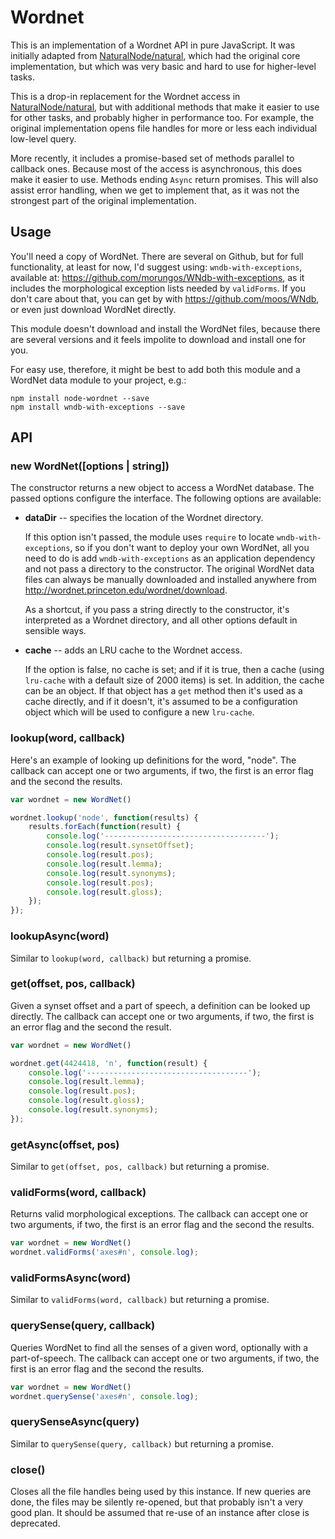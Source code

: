 Wordnet
=======

This is an implementation of a Wordnet API in pure JavaScript. It was initially
adapted from [NaturalNode/natural](https://github.com/NaturalNode/natural), which had the
original core implementation, but which was very basic and hard to use for higher-level
tasks.

This is a drop-in replacement for the Wordnet access in
[NaturalNode/natural](https://github.com/NaturalNode/natural), but with additional
methods that make it easier to use for other tasks, and probably higher in performance
too. For example, the original implementation opens file handles for more or less
each individual low-level query.

More recently, it includes a promise-based set of methods parallel to callback ones.
Because most of the access is asynchronous, this does make it easier to use. Methods
ending `Async` return promises. This will also assist error handling, when we get to
implement that, as it was not the strongest part of the original implementation.

Usage
-----

You'll need a copy of WordNet. There are several on Github, but for full functionality,
at least for now, I'd suggest using: `wndb-with-exceptions`, available at:
https://github.com/morungos/WNdb-with-exceptions, as it includes the morphological
exception lists needed by `validForms`. If you don't care about that, you can get
by with https://github.com/moos/WNdb, or even just download WordNet directly.

This module doesn't download and install the WordNet files, because there are
several versions and it feels impolite to download and install one for you.

For easy use, therefore, it might be best to add both this module and a WordNet
data module to your project, e.g.:

```
npm install node-wordnet --save
npm install wndb-with-exceptions --save
```

API
---

### new WordNet([options | string])

The constructor returns a new object to access a WordNet database. The passed
options configure the interface. The following options are available:

 *  __dataDir__ -- specifies the location of the Wordnet directory.

    If this option isn't passed, the module uses `require` to locate
    `wndb-with-exceptions`, so if you don't want to deploy your own WordNet, all you
    need to do is add `wndb-with-exceptions` as an application dependency and not
    pass a directory to the constructor.
    The original WordNet data files can always be manually downloaded and installed
    anywhere from http://wordnet.princeton.edu/wordnet/download.

    As a shortcut, if you pass a string directly to the constructor, it's interpreted
    as a Wordnet directory, and all other options default in sensible ways.

 *  __cache__ -- adds an LRU cache to the Wordnet access.

    If the option is false, no cache is set; and if it is true, then a cache (using
    `lru-cache` with a default size of 2000 items) is set. In addition, the cache can be
    an object. If that object has a `get` method then it's used as a cache directly, and
    if it doesn't, it's assumed to be a configuration object which will be used to
    configure a new `lru-cache`.


### lookup(word, callback)

Here's an example of looking up definitions for the word, "node". The callback
can accept one or two arguments, if two, the first is an error flag and the second
the results.

```javascript
var wordnet = new WordNet()

wordnet.lookup('node', function(results) {
    results.forEach(function(result) {
        console.log('------------------------------------');
        console.log(result.synsetOffset);
        console.log(result.pos);
        console.log(result.lemma);
        console.log(result.synonyms);
        console.log(result.pos);
        console.log(result.gloss);
    });
});
```

### lookupAsync(word)

Similar to `lookup(word, callback)` but returning a promise.

### get(offset, pos, callback)

Given a synset offset and a part of speech, a definition can be looked up directly. The callback
can accept one or two arguments, if two, the first is an error flag and the second
the result.

```javascript
var wordnet = new WordNet()

wordnet.get(4424418, 'n', function(result) {
    console.log('------------------------------------');
    console.log(result.lemma);
    console.log(result.pos);
    console.log(result.gloss);
    console.log(result.synonyms);
});
```

### getAsync(offset, pos)

Similar to `get(offset, pos, callback)` but returning a promise.

### validForms(word, callback)

Returns valid morphological exceptions. The callback
can accept one or two arguments, if two, the first is an error flag and the second
the results.

```javascript
var wordnet = new WordNet()
wordnet.validForms('axes#n', console.log);
```

### validFormsAsync(word)

Similar to `validForms(word, callback)` but returning a promise.

### querySense(query, callback)

Queries WordNet to find all the senses of a given word, optionally with a
part-of-speech. The callback
can accept one or two arguments, if two, the first is an error flag and the second
the results.

```javascript
var wordnet = new WordNet()
wordnet.querySense('axes#n', console.log);
```

### querySenseAsync(query)

Similar to `querySense(query, callback)` but returning a promise.


### close()

Closes all the file handles being used by this instance. If new queries are
done, the files may be silently re-opened, but that probably isn't a very good
plan. It should be assumed that re-use of an instance after close is
deprecated.

